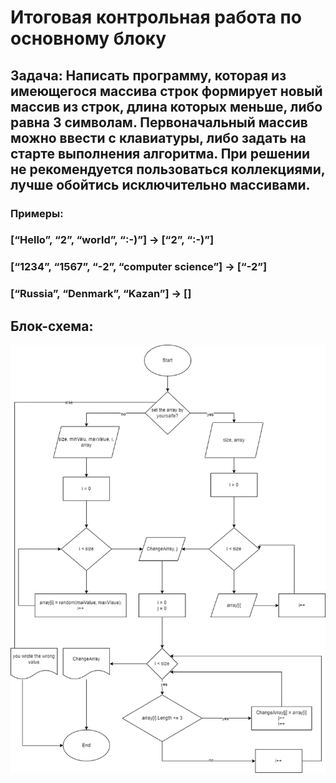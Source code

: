 # Итоговая контрольная работа по основному блоку

## Задача: Написать программу, которая из имеющегося массива строк формирует новый массив из строк, длина которых меньше, либо равна 3 символам. Первоначальный массив можно ввести с клавиатуры, либо задать на старте выполнения алгоритма. При решении не рекомендуется пользоваться коллекциями, лучше обойтись исключительно массивами.

### Примеры:
### [“Hello”, “2”, “world”, “:-)”] → [“2”, “:-)”]
### [“1234”, “1567”, “-2”, “computer science”] → [“-2”]
### [“Russia”, “Denmark”, “Kazan”] → []


## Блок-схема:

![Блок-схема](https://github.com/AlexUU13/final_test_gb_1/blob/main/diagram.png)

